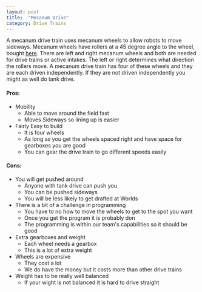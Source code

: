 ```yaml
---
layout: post
title:  "Mecanum Drive"
category: Drive Trains
---
```


A mecanum drive train uses mecanum wheels to allow robots to move sideways. Mecanum wheels have rollers at a 45 degree angle to the wheel, bought [here](https://www.vexrobotics.com/mecanum-wheels.html). There are left and right mecanum wheels and both are needed for drive trains or active intakes. The left or right determines what direction the rollers move. A mecanum drive train has four of these wheels and they are each driven independently. If they are not driven independently you might as well do tank drive. 

#### Pros:
* Mobility 
    - Able to move around the field fast
    - Moves Sideways so lining up is easier
* Fairly Easy to build
    - It is four wheels 
    - As long as you get the wheels spaced right and have space for gearboxes you are good
    - You can gear the drive train to go different speeds easily

#### Cons: 
* You will get pushed around
    - Anyone with tank drive can push you
    - You can be pushed sideways
    - You will be less likely to get drafted at Worlds 
* There is a bit of a challenge in programming
    - You have to no how to move the wheels to get to the spot you want
    - Once you get the program it is probably don
    - The programming is within our team's capabilities so it should be good
* Extra gearboxes and weight
    - Each wheel needs a gearbox
    - This is a lot of extra weight
* Wheels are expensive
    - They cost a lot
    - We do have the money but it costs more than other drive trains
* Weight has to be really well balanced
    - If your wight is not balanced it is hard to drive straight
